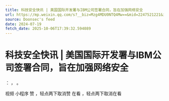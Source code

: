 ```yaml
---
title: 科技安全快讯 | 美国国际开发署与IBM公司签署合同，旨在加强网络安全
url: https://mp.weixin.qq.com/s?__biz=Mzg4MDU0NTQ4Mw==&mid=2247521221&idx=1&sn=4664a2246c1a514557dc2451f8569228
source: Doonsec's feed
date: 2024-07-19
fetch_date: 2025-10-06T17:39:32.594089
---
```


# 科技安全快讯 | 美国国际开发署与IBM公司签署合同，旨在加强网络安全

：
，
。

视频
小程序
赞
，轻点两下取消赞
在看
，轻点两下取消在看